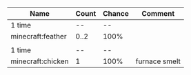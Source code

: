 | Name              | Count | Chance | Comment       |
| ----------------- | ----- | ------ | ------------- |
| 1 time            |    -- |     -- |               |
| minecraft:feather |  0..2 |   100% |               |
|                   |       |        |               |
| 1 time            |    -- |     -- |               |
| minecraft:chicken |     1 |   100% | furnace smelt |